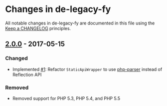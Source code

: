 # Changes in de-legacy-fy

All notable changes in de-legacy-fy are documented in this file using the [Keep a CHANGELOG](http://keepachangelog.com/) principles.

## [2.0.0] - 2017-05-15

### Changed

* Implemented [#1](https://github.com/sebastianbergmann/de-legacy-fy/issues/1): Refactor `StaticApiWrapper` to use [php-parser](https://github.com/nikic/php-parser) instead of Reflection API

### Removed

* Removed support for PHP 5.3, PHP 5.4, and PHP 5.5

[2.0.0]: https://github.com/sebastianbergmann/de-legacy-fy/compare/1.0.2...2.0.0

